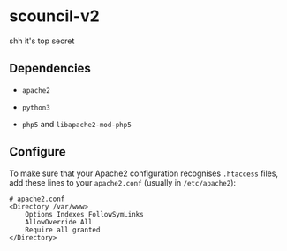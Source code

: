 # scouncil-v2

shh it's top secret

## Dependencies

+ `apache2`

+ `python3`

+ `php5` and `libapache2-mod-php5`

## Configure

To make sure that your Apache2 configuration recognises `.htaccess` files, add these lines to your `apache2.conf` (usually in `/etc/apache2`):

```
# apache2.conf
<Directory /var/www>
	Options Indexes FollowSymLinks
	AllowOverride All
	Require all granted
</Directory>
```
